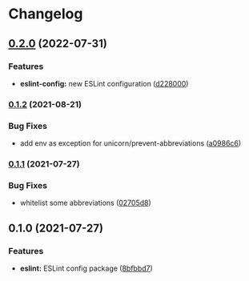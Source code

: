# Changelog

## [0.2.0](https://www.github.com/PiNetwork-js/beauty/compare/eslint-config-v0.1.2...eslint-config-v0.2.0) (2022-07-31)


### Features

* **eslint-config:** new ESLint configuration ([d228000](https://www.github.com/PiNetwork-js/beauty/commit/d228000a94a36071812d661274e7f47abbb2784b))

### [0.1.2](https://www.github.com/PiNetwork-js/beauty/compare/eslint-config-v0.1.1...eslint-config-v0.1.2) (2021-08-21)


### Bug Fixes

* add env as exception for unicorn/prevent-abbreviations ([a0986c6](https://www.github.com/PiNetwork-js/beauty/commit/a0986c6409379061a61801791a225e48e3604f4e))

### [0.1.1](https://www.github.com/PiNetwork-js/beauty/compare/eslint-config-v0.1.0...eslint-config-v0.1.1) (2021-07-27)


### Bug Fixes

* whitelist some abbreviations ([02705d8](https://www.github.com/PiNetwork-js/beauty/commit/02705d824ff009cecd586ae5b763f25dca9e9bcb))

## 0.1.0 (2021-07-27)


### Features

* **eslint:** ESLint config package ([8bfbbd7](https://www.github.com/PiNetwork-js/beauty/commit/8bfbbd7bcc0ff4b6a6a96948d37a74b987cb0fe4))
